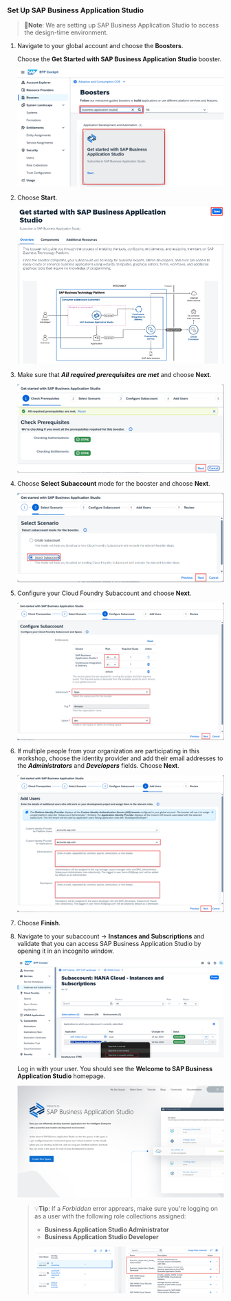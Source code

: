 ### Set Up SAP Business Application Studio

>📝**Note**: We are setting up SAP Business Application Studio to access the design-time environment.

1. Navigate to your global account and choose the **Boosters**.
   
   Choose the **Get Started with SAP Business Application Studio** booster.
 
    ![](img/12.png)

2. Choose **Start**.

    ![](img/04.png)

3. Make sure that ***All required prerequisites are met*** and choose **Next**.

    ![](img/13.png)

4. Choose **Select Subaccount** mode for the booster and choose **Next**.

    ![](img/14.png)

5.  Configure your Cloud Foundry Subaccount and choose **Next**.

    ![](img/15.png)

6. If multiple people from your organization are participating in this workshop, choose the identity provider and add their email addresses to the ***Administrators*** and ***Developers*** fields.
   Choose **Next**.

    ![](img/05.png)

7. Choose **Finish**.

8. Navigate to your subaccount -> **Instances and Subscriptions** and validate that you can access SAP Business Application Studio by opening it in an incognito window.

    ![](img/06.png)

    Log in with your user. You should see the **Welcome to SAP Business Application Studio** homepage.

    ![](img/07.png)

    >💡**Tip**: If a *Forbidden* error apprears, make sure you're logging on as a user with the following role collections assigned:
    >- **Business Application Studio Administrator** 
    >- **Business Application Studio Developer**
    > 
    > ![](img/03.png)